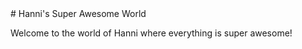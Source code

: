<!DOCTYPE html>
<html>
<head>
<link rel="stylesheet" href="style.css">
</head>
# Hanni's Super Awesome World

Welcome to the world of Hanni where everything is super awesome!

  
</html>
